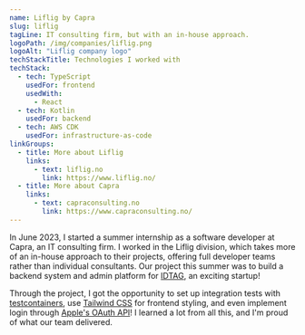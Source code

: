 ```yaml
---
name: Liflig by Capra
slug: liflig
tagLine: IT consulting firm, but with an in-house approach.
logoPath: /img/companies/liflig.png
logoAlt: "Liflig company logo"
techStackTitle: Technologies I worked with
techStack:
  - tech: TypeScript
    usedFor: frontend
    usedWith:
      - React
  - tech: Kotlin
    usedFor: backend
  - tech: AWS CDK
    usedFor: infrastructure-as-code
linkGroups:
  - title: More about Liflig
    links:
      - text: liflig.no
        link: https://www.liflig.no/
  - title: More about Capra
    links:
      - text: capraconsulting.no
        link: https://www.capraconsulting.no/
---
```


In June 2023, I started a summer internship as a software developer at Capra, an IT consulting firm.
I worked in the Liflig division, which takes more of an in-house approach to their projects,
offering full developer teams rather than individual consultants. Our project this summer was to
build a backend system and admin platform for [IDTAG](https://www.idtagtech.com/), an exciting
startup!

Through the project, I got the opportunity to set up integration tests with
[testcontainers](https://testcontainers.com/), use [Tailwind CSS](https://tailwindcss.com/) for
frontend styling, and even implement login through
[Apple's OAuth API](https://developer.apple.com/documentation/sign_in_with_apple/sign_in_with_apple_rest_api)!
I learned a lot from all this, and I'm proud of what our team delivered.
